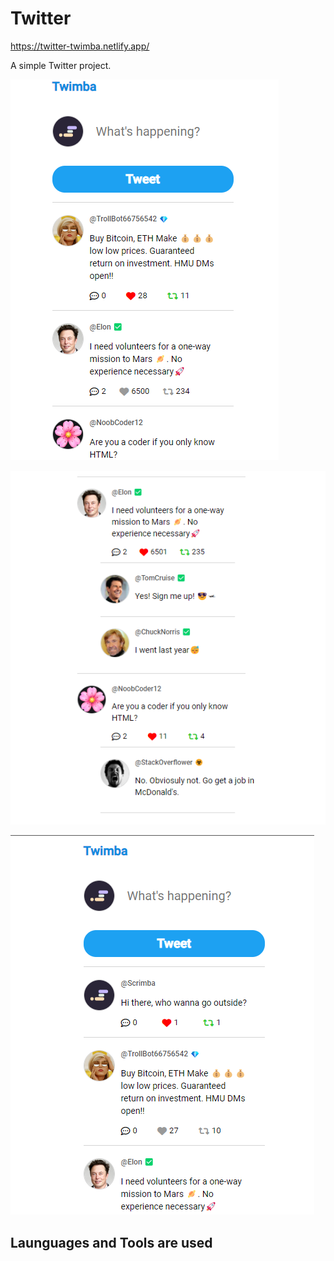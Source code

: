 # Twitter

https://twitter-twimba.netlify.app/

A simple Twitter project.

![Alt text](./screenshots/twimba-one.png)

![Alt text](./screenshots/twimba-three.png)

![Alt text](./screenshots/twimba-two.png)


## Launguages and Tools are used